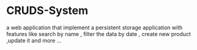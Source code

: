 # CRUDS-System
a web application that implement a persistent storage application with features like search by name , filter the data by date , create new product ,update it and more ...
